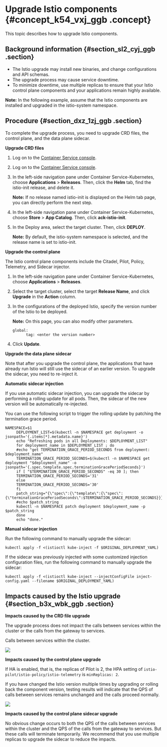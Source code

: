 # Upgrade Istio components {#concept_k54_vxj_ggb .concept}

This topic describes how to upgrade Istio components.

## Background information {#section_sl2_cyj_ggb .section}

-   The Istio upgrade may install new binaries, and change configurations and API schemas.
-   The upgrade process may cause service downtime.
-   To minimize downtime, use multiple replicas to ensure that your Istio control plane components and your applications remain highly available.

**Note:** In the following example, assume that the Istio components are installed and upgraded in the istio-system namespace.

## Procedure {#section_dxz_1zj_ggb .section}

To complete the upgrade process, you need to upgrade CRD files, the control plane, and the data plane sidecar.

****Upgrade CRD files****

1.  Log on to the [Container Service console](https://cs.console.aliyun.com/).
2.  Log on to the [Container Service console](https://partners-intl.console.aliyun.com/#/cs).
3.  In the left-side navigation pane under Container Service-Kubernetes, choose **Applications** \> **Releases**. Then, click the **Helm** tab, find the istio-init release, and delete it.

    **Note:** If no release named istio-init is displayed on the Helm tab page, you can directly perform the next step.

4.  In the left-side navigation pane under Container Service-Kubernetes, choose **Store** \> **App Catalog**. Then, click **ack-istio-init**.
5.  In the Deploy area, select the target cluster. Then, click **DEPLOY**.

    **Note:** By default, the istio-system namespace is selected, and the release name is set to istio-init.


****Upgrade the control plane****

The Istio control plane components include the Citadel, Pilot, Policy, Telemetry, and Sidecar injector.

1.  In the left-side navigation pane under Container Service-Kubernetes, choose **Applications** \> **Releases**.
2.  Select the target cluster, select the target **Release Name**, and click **Upgrade** in the **Action** column.
3.  In the configurations of the deployed Istio, specify the version number of the Istio to be deployed.

    **Note:** On this page, you can also modify other parameters.

    ``` {#codeblock_34y_f1a_ytl}
    global:
          tag: <enter the version number>
    ```

4.  Click **Update**.

****Upgrade the data plane sidecar****

Note that after you upgrade the control plane, the applications that have already run Istio will still use the sidecar of an earlier version. To upgrade the sidecar, you need to re-inject it.

****Automatic sidecar injection****

If you use automatic sidecar injection, you can upgrade the sidecar by performing a rolling update for all pods. Then, the sidecar of the new version will be automatically re-injected.

You can use the following script to trigger the rolling update by patching the termination grace period.

```
NAMESPACE=$1
     DEPLOYMENT_LIST=$(kubectl -n $NAMESPACE get deployment -o jsonpath='{.items[*].metadata.name}')
     echo "Refreshing pods in all Deployments: $DEPLOYMENT_LIST"
     for deployment_name in $DEPLOYMENT_LIST ; do
     #echo "get TERMINATION_GRACE_PERIOD_SECONDS from deployment: $deployment_name"
     TERMINATION_GRACE_PERIOD_SECONDS=$(kubectl -n $NAMESPACE get deployment "$deployment_name" -o jsonpath='{.spec.template.spec.terminationGracePeriodSeconds}')
     if [ "$TERMINATION_GRACE_PERIOD_SECONDS" -eq 30 ]; then
     TERMINATION_GRACE_PERIOD_SECONDS='31'
     else
     TERMINATION_GRACE_PERIOD_SECONDS='30'
     fi
     patch_string="{\"spec\":{\"template\":{\"spec\":{\"terminationGracePeriodSeconds\":$TERMINATION_GRACE_PERIOD_SECONDS}}}}"
     #echo $patch_string
     kubectl -n $NAMESPACE patch deployment $deployment_name -p $patch_string
     done
     echo "done."
```

**Manual sidecar injection**

Run the following command to manually upgrade the sidecar:

```
kubectl apply -f <(istioctl kube-inject -f $ORIGINAL_DEPLOYMENT_YAML)
```

If the sidecar was previously injected with some customized injection configuration files, run the following command to manually upgrade the sidecar:

```
kubectl apply -f <(istioctl kube-inject --injectConfigFile inject-config.yaml --filename $ORIGINAL_DEPLOYMENT_YAML)
```

## Impacts caused by the Istio upgrade {#section_b3x_wbk_ggb .section}

**Impacts caused by the CRD file upgrade**

The upgrade process does not impact the calls between services within the cluster or the calls from the gateway to services.

Calls between services within the cluster.

![](http://static-aliyun-doc.oss-cn-hangzhou.aliyuncs.com/assets/img/83226/156074240035273_en-US.png)

**Impacts caused by the control plane upgrade**

If HA is enabled, that is, the replicas of Pilot is 2, the HPA setting of `istio-pilot/istio-policy/istio-telemetry` is `minReplicas: 2`.

If you have changed the Istio version multiple times by upgrading or rolling back the component version, testing results will indicate that the QPS of calls between services remains unchanged and the calls proceed normally.

![](http://static-aliyun-doc.oss-cn-hangzhou.aliyuncs.com/assets/img/83226/156074240035274_en-US.png)

**Impacts caused by the control plane sidecar upgrade**

No obvious change occurs to both the QPS of the calls between services within the cluster and the QPS of the calls from the gateway to services. But these calls will terminate temporarily. We recommend that you use multiple replicas to upgrade the sidecar to reduce the impacts.

